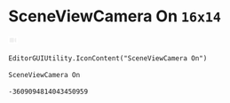 # SceneViewCamera On `16x14`
<img src="/img/SceneViewCamera%20On.png" width=16 height=14>

``` CSharp
EditorGUIUtility.IconContent("SceneViewCamera On")
```
```
SceneViewCamera On
```
```
-3609094814043450959
```
